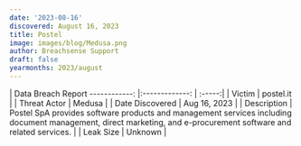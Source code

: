 ```yaml
---
date: '2023-08-16'
discovered: August 16, 2023
title: Postel
image: images/blog/Medusa.png
author: Breachsense Support
draft: false
yearmonths: 2023/august
---
```



| Data Breach Report
------------:     |:-------------:    | :-----:|
| Victim      | postel.it      | 
| Threat Actor      | Medusa      | 
| Date Discovered      | Aug 16, 2023      | 
| Description      | Postel SpA provides software products and management services including document management, direct marketing, and e-procurement software and related services.      | 
| Leak Size      | Unknown      | 

